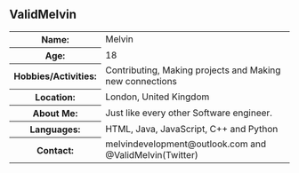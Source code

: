 ## ValidMelvin
<table style="width: 100%"> 

<tr> 
  <th>Name: </th>
  <td>Melvin</td>
</tr>

<tr> 
  <th>Age: </th>
  <td>18</td>
</tr>
<!-------------------------> 
<tr> 
  <th>Hobbies/Activities: </th>
  <td>Contributing, Making projects and Making new connections</td>
</tr>
<!-------------------------> 
<tr> 
  <th>Location: </th>
  <td>London, United Kingdom</td>
</tr>
<!-------------------------> 
<tr> 
  <th>About Me: </th>
  <td>Just like every other Software engineer.</td>
</tr>
<!-------------------------> 
<tr> 
  <th>Languages: </th>
  <td>HTML, Java, JavaScript, C++ and Python</td>
</tr>
<!-------------------------> 
<tr> 
  <th>Contact: </th>
  <td>melvindevelopment@outlook.com and @ValidMelvin(Twitter)</td>
</tr>

</table>
